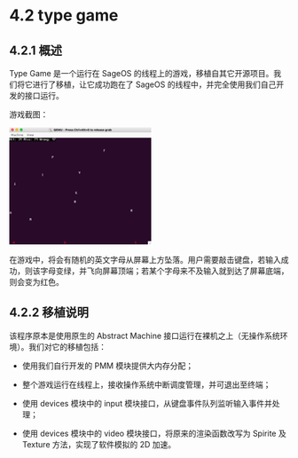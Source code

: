 # 4.2 type game

## 4.2.1 概述

Type Game 是一个运行在 SageOS 的线程上的游戏，移植自其它开源项目。我们将它进行了移植，让它成功跑在了 SageOS 的线程中，并完全使用我们自己开发的接口运行。

游戏截图：

<img src="assets//image-20220525205002199.png" alt="image-20220525205002199" style="zoom: 25%;" />

在游戏中，将会有随机的英文字母从屏幕上方坠落。用户需要敲击键盘，若输入成功，则该字母变绿，并飞向屏幕顶端；若某个字母来不及输入就到达了屏幕底端，则会变为红色。

## 4.2.2 移植说明

该程序原本是使用原生的 Abstract Machine 接口运行在裸机之上（无操作系统环境）。我们对它的移植包括：

- 使用我们自行开发的 PMM 模块提供大内存分配；

- 整个游戏运行在线程上，接收操作系统中断调度管理，并可退出至终端；

- 使用 devices 模块中的 input 模块接口，从键盘事件队列监听输入事件并处理；

- 使用 devices 模块中的 video 模块接口，将原来的渲染函数改写为 Spirite 及 Texture 方法，实现了软件模拟的 2D 加速。

  
